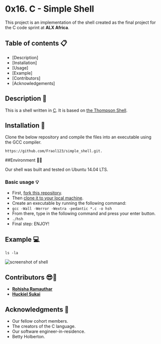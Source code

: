 # 0x16. C - Simple Shell

This project is an implementation of the shell created as the final project for the C code sprint at **ALX Africa**.

## Table of contents :clipboard:

 - [Description]
 - [Installation]
 - [Usage]
 - [Example]
 - [Contributors]
 - [Acknowledgements]
## Description :e-mail:
This is a shell written in [C](https://en.wikipedia.org/wiki/C_(programming_language)).
It is based on [the Thompson Shell](https://en.wikipedia.org/wiki/Thompson_shell).

## Installation :wrench:
Clone the below repository and compile the files into an executable using the GCC compiler.
```
https://github.com/Fraol123/simple_shell.git.
```
##Environment :evergreen_tree::evergreen_tree:

Our shell was built and tested on  Ubuntu 14.04 LTS.

### Basic usage :bulb:
- First, [fork this repository](https://docs.github.com/en/github/getting-started-with-github/fork-a-repo).
- Then [clone it to your local machine](https://docs.github.com/en/github/creating-cloning-and-archiving-repositories/cloning-a-repository).
- Create an executable by running the following command:
- `gcc -Wall -Werror -Wextra -pedantic *.c -o hsh`
- From there, type in the following command and press your enter button.
- `./hsh`
- Final step: ENJOY!

## Example :computer:
```
ls -la
```
![screenshot of shell](https://user-images.githubusercontent.com/30075600/114757753-e50c2180-9d64-11eb-95ea-fb9bba776c8c.png)

## Contributors :sunglasses::muscle:
* [**Rohisha Ramauthar**](https://github.com/Kai-Deux)
* [**Huckiel Sukai**](https://github.com/huckiel7)

## Acknowledgments :pray:
- Our fellow cohort members.
- The creators of the C language.
- Our software engineer-in-residence.
- Betty Holberton.

